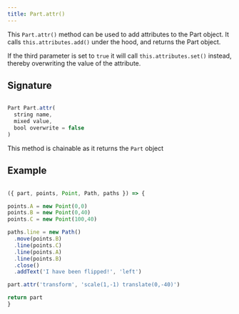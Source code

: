 ```yaml
---
title: Part.attr()
---
```


This `Part.attr()` method can be used to add attributes to the Part object.
It calls `this.attributes.add()` under the hood, and returns the Part object.

If the third parameter is set to `true` it will call `this.attributes.set()`
instead, thereby overwriting the value of the attribute.

## Signature

```js

Part Part.attr( 
  string name,
  mixed value,
  bool overwrite = false
)

```

<Tip compact>

This method is chainable as it returns the `Part` object

</Tip>

## Example

<Example caption=" Example of the Part.attr() method">

```js

({ part, points, Point, Path, paths }) => {

points.A = new Point(0,0)
points.B = new Point(0,40)
points.C = new Point(100,40)

paths.line = new Path()
  .move(points.B)
  .line(points.C)
  .line(points.A)
  .line(points.B)
  .close()
  .addText('I have been flipped!', 'left')

part.attr('transform', 'scale(1,-1) translate(0,-40)') 

return part
}

```

</Example>

